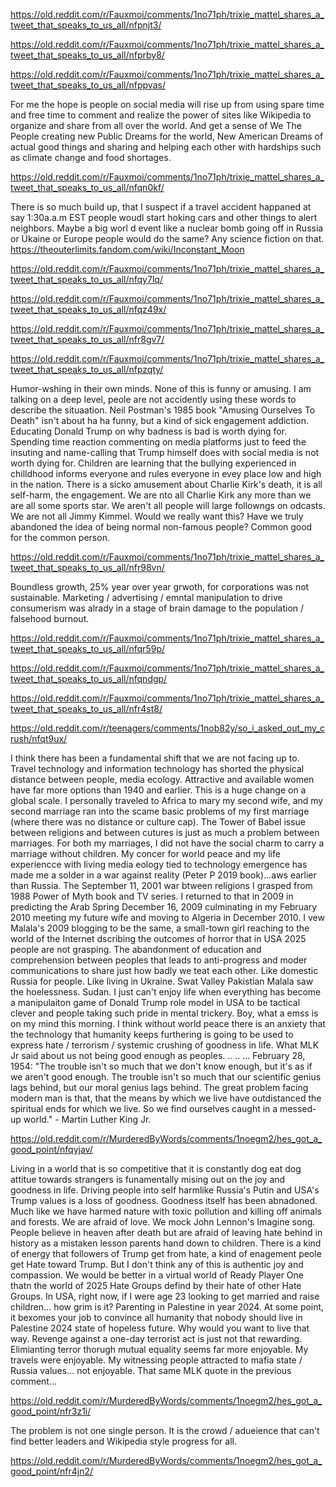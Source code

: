 https://old.reddit.com/r/Fauxmoi/comments/1no71ph/trixie_mattel_shares_a_tweet_that_speaks_to_us_all/nfpnjt3/

https://old.reddit.com/r/Fauxmoi/comments/1no71ph/trixie_mattel_shares_a_tweet_that_speaks_to_us_all/nfprby8/

https://old.reddit.com/r/Fauxmoi/comments/1no71ph/trixie_mattel_shares_a_tweet_that_speaks_to_us_all/nfppvas/

For me the hope is people on social media will rise up from using spare time and free time to comment and realize the power of sites like Wikipedia to organize and share from all over the world. And get a sense of We The People creating new Public Dreams for the world, New American Dreams of actual good things and sharing and helping each other with hardships such as climate change and food shortages.

https://old.reddit.com/r/Fauxmoi/comments/1no71ph/trixie_mattel_shares_a_tweet_that_speaks_to_us_all/nfqn0kf/

There is so much build up, that I suspect if a travel accident happaned at say 1:30a.a.m EST people woudl start hoking cars and other things to alert neighbors. Maybe a big worl d event like a nuclear bomb going off in Russia or Ukaine or Europe people would do the same? Any science fiction on that. https://theouterlimits.fandom.com/wiki/Inconstant_Moon

https://old.reddit.com/r/Fauxmoi/comments/1no71ph/trixie_mattel_shares_a_tweet_that_speaks_to_us_all/nfqy7lq/

https://old.reddit.com/r/Fauxmoi/comments/1no71ph/trixie_mattel_shares_a_tweet_that_speaks_to_us_all/nfqz49x/

https://old.reddit.com/r/Fauxmoi/comments/1no71ph/trixie_mattel_shares_a_tweet_that_speaks_to_us_all/nfr8gv7/

https://old.reddit.com/r/Fauxmoi/comments/1no71ph/trixie_mattel_shares_a_tweet_that_speaks_to_us_all/nfpzqty/

Humor-wshing in their own minds. None of this is funny or amusing. I am talking on a deep level, peole are not accidently using these words to describe the situaation. Neil Postman's 1985 book "Amusing Ourselves To Death" isn't about ha ha funny, but a kind of sick engagement addiction. Educating Donald Trump on why badness is bad is worth dying for. Spending time reaction commenting on media platforms just to feed the insuting and name-calling that Trump himself does with social media is not worth dying for. Children are learning that the bullying experienced in chilldhood informs everyone and rules everyone in evey place low and high in the nation. There is a sicko amusement about Charlie Kirk's death, it is all self-harm, the engagement. We are nto all Charlie Kirk any more than we are all some sports star. We aren't all people will large followngs on odcasts. We are not all Jimmy Kimmel. Would we really want this? Have we truly abandoned the idea of being normal non-famous people? Common good for the common person. 

https://old.reddit.com/r/Fauxmoi/comments/1no71ph/trixie_mattel_shares_a_tweet_that_speaks_to_us_all/nfr98vn/

Boundless growth, 25% year over year grwoth, for corporations was not sustainable. Marketing / advertising / emntal manipulation to drive consumerism was alrady in a stage of brain damage to the population / falsehood burnout.

https://old.reddit.com/r/Fauxmoi/comments/1no71ph/trixie_mattel_shares_a_tweet_that_speaks_to_us_all/nfqr59p/

https://old.reddit.com/r/Fauxmoi/comments/1no71ph/trixie_mattel_shares_a_tweet_that_speaks_to_us_all/nfqndgp/

https://old.reddit.com/r/Fauxmoi/comments/1no71ph/trixie_mattel_shares_a_tweet_that_speaks_to_us_all/nfr4st8/

https://old.reddit.com/r/teenagers/comments/1nob82y/so_i_asked_out_my_crush/nfqt9ux/

I think there has been a fundamental shift that we are not facing up to. Travel technology and information technology has shorted the physical distance between people, media ecology. Attractive and available women have far more options than 1940 and earlier. This is a huge change on a global scale. I personally traveled to Africa to mary my second wife, and my second marriage ran into the scame basic problems of my first marriage (where there was no distance or culture cap). The Tower of Babel issue between religions and between cutures is just as much a problem between marriages. For both my marriages, I did not have the social charm to carry a marriage without children. My concer for world peace and my life experiencce with living media eology tied to technology emergence has made me a solder in a war against reality (Peter P 2019 book)...aws earlier than Russia. The September 11, 2001 war btween religions I grasped from 1988 Power of Myth book and TV series. I returned to that in 2009 in predicting the Arab Spring December 16, 2009 culminating in my February 2010 meeting my future wife and moving to Algeria in December 2010. I vew Malala's 2009 blogging to be the same, a small-town girl reaching to the world of the Internet dscribing the outcomes of horror that in USA 2025 people are not grasping. The abandonment of education and comprehension between peoples that leads to anti-progress and moder communications to share just how badly we teat each other. Like domestic Russia for people. Like living in Ukraine. Swat Valley Pakistian Malala saw the hoelessness. Sudan. I just can't enjoy life when everything has become a manipulaiton  game of Donald Trump role model in USA to be tactical clever and people taking such pride in mental trickery. Boy, what a emss is on my mind this morning. I think without world peace there is an anxiety that the technology that humanity keeps furthering is going to be used to express hate / terrorism / systemic crushing of goodness in life. What MLK Jr said about us not being good enough as peoples. .. .. ...
February 28, 1954: "The trouble isn't so much that we don't know enough, but it's as if we aren't good enough. The trouble isn't so much that our scientific genius lags behind, but our moral genius lags behind. The great problem facing modern man is that, that the means by which we live have outdistanced the spiritual ends for which we live. So we find ourselves caught in a messed-up world." - Martin Luther King Jr.

https://old.reddit.com/r/MurderedByWords/comments/1noegm2/hes_got_a_good_point/nfqyjav/

Living in a world that is so competitive that it is constantly dog eat dog attitue towards strangers is funamentally mising out on the joy and goodness in life. Driving people into self harmlike Russia's Putin and USA's Trump values is a loss of goodness. Goodness itself has been abnadoned. Much like we have harmed nature with toxic pollution and killing off animals and forests. We are afraid of love. We mock John Lennon's Imagine song. People believe in heaven after death but are afraid of leaving hate behind in history as a mistaken lesson parents hand down to children. There is a kind of energy that followers of Trump get from hate, a kind of enagement peole get Hate toward Trump. But I don't think any of this is authentic joy and compassion. We would be better in a virtual world of Ready Player One thatn the world of 2025 Hate Groups defind by their hate of other Hate Groups. In USA, right now, if I were age 23 looking to get married and raise children... how grim is it? Parenting in Palestine in year 2024. At some point, it bexomes your job to convince all humanity that nobody should live in Palestine 2024 state of hopeless future. Why would you want to live that way. Revenge against a one-day terrorist act is just not that rewarding. Elimianting terror thorugh mutual equality seems far more enjoyable. My travels were enjoyable. My witnessing people attracted to mafia state / Russia values... not enjoyable. That same MLK quote in the previous comment...

https://old.reddit.com/r/MurderedByWords/comments/1noegm2/hes_got_a_good_point/nfr3z1i/

The problem is not one single person. It is the crowd / adueience that can't find better leaders and Wikipedia style progress for all.

https://old.reddit.com/r/MurderedByWords/comments/1noegm2/hes_got_a_good_point/nfr4jn2/


